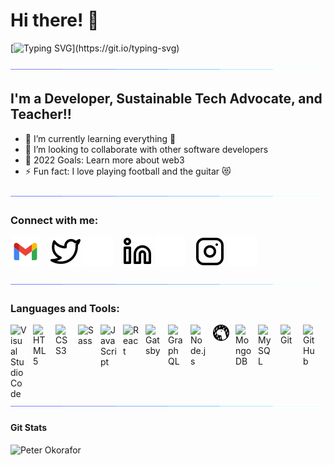# Hi there! 👋 

[![Typing SVG](https://readme-typing-svg.herokuapp.com?font=Architects+Daughter&size=30&color=7AF79A&lines=Peter+Okorafor+here...;I'm+a+full+stack+developer;Nice+to+have+you+here;)](https://git.io/typing-svg)

![line](./img/line.gif)

## I'm a Developer, Sustainable Tech Advocate, and Teacher!!

- 🌱 I’m currently learning everything 🤣
- 👯 I’m looking to collaborate with other software developers
- 🥅 2022 Goals: Learn more about web3
- ⚡ Fun fact: I love playing football and the guitar 😻 

![line](./img/line.gif)

### Connect with me:
[![peterdtitan@gmail.com.com](./img/gmail.svg)](mailto:peterdtitan@gmail.com)
&nbsp;&nbsp;
[![website](./img/twitter-light.svg)](https://twitter.com/PeterDeTitan#gh-light-mode-only)
[![website](./img/twitter-dark.svg)](https://twitter.com/PeterDeTitan#gh-dark-mode-only)
&nbsp;&nbsp;
[![website](./img/linkedin-light.svg)](https://linkedin.com/in/peterokorafor#gh-light-mode-only)
[![website](./img/linkedin-dark.svg)](https://linkedin.com/in/peterokorafor#gh-dark-mode-only)
&nbsp;&nbsp;
[![website](./img/instagram-light.svg)](https://instagram.com/peterdtitan#gh-light-mode-only)
[![website](./img/instagram-dark.svg)](https://instagram.com/peterdtitan#gh-dark-mode-only)

![line](./img/line.gif)

### Languages and Tools:

[<img align="left" alt="Visual Studio Code" width="26px" src="https://cdn.jsdelivr.net/gh/devicons/devicon/icons/vscode/vscode-original.svg" style="padding-right:10px;" />](https://code.visualstudio.com/)
[<img align="left" alt="HTML5" width="26px" src="https://cdn.jsdelivr.net/gh/devicons/devicon/icons/html5/html5-original.svg" style="padding-right:10px;" />](https://www.w3schools.com/html/)
[<img align="left" alt="CSS3" width="26px" src="https://cdn.jsdelivr.net/gh/devicons/devicon/icons/css3/css3-original.svg" style="padding-right:10px;" />](https://www.w3schools.com/css/)
[<img align="left" alt="Sass" width="26px" src="https://cdn.jsdelivr.net/gh/devicons/devicon/icons/sass/sass-original.svg" style="padding-right:10px;" />](https://sass-lang.com/)
[<img align="left" alt="JavaScript" width="26px" src="https://cdn.jsdelivr.net/gh/devicons/devicon/icons/javascript/javascript-original.svg" style="padding-right:10px;" />](https://www.javascript.com/)
[<img align="left" alt="React" width="26px" src="https://cdn.jsdelivr.net/gh/devicons/devicon/icons/react/react-original.svg" style="padding-right:10px;" />](https://reactjs.org/)
[<img align="left" alt="Gatsby" width="26px" src="https://cdn.jsdelivr.net/gh/devicons/devicon/icons/gatsby/gatsby-original.svg" style="padding-right:10px;" />](https://www.gatsbyjs.com/)
[<img align="left" alt="GraphQL" width="26px" src="https://cdn.jsdelivr.net/gh/devicons/devicon/icons/graphql/graphql-plain.svg" style="padding-right:10px;" />](https://graphql.org/)
[<img align="left" alt="Node.js" width="26px" src="https://cdn.jsdelivr.net/gh/devicons/devicon/icons/nodejs/nodejs-original.svg" style="padding-right:10px;" />](https://nodejs.org/)
[<img align="left" alt="Deno" width="26px" src="./img/deno-light.svg" style="padding-right:10px;" />](https://deno.land/)
[<img align="left" alt="MongoDB" width="26px" src="https://cdn.jsdelivr.net/gh/devicons/devicon/icons/mongodb/mongodb-original.svg" style="padding-right:10px;" />](https://www.mongodb.com/)
[<img align="left" alt="MySQL" width="26px" src="https://cdn.jsdelivr.net/gh/devicons/devicon/icons/mysql/mysql-original.svg" style="padding-right:10px;" />](https://mysql.com)
[<img align="left" alt="Git" width="26px" src="https://cdn.jsdelivr.net/gh/devicons/devicon/icons/git/git-original.svg" style="padding-right:10px;" />](https://git.com)
[<img align="left" alt="GitHub" width="26px" src="https://user-images.githubusercontent.com/3369400/139447912-e0f43f33-6d9f-45f8-be46-2df5bbc91289.png" style="padding-right:10px;" />](https://github.com)



<br />
<br />

![line](./img/line.gif)

#### Git Stats

<p float="left">
  <img src="https://github-readme-stats.vercel.app/api/top-langs?username=peterdtitan&show_icons=true&locale=en&layout=compact" alt="Peter Okorafor" />
  <!-- <img src="https://github-readme-stats.vercel.app/api?username=peterdtitan&show_icons=true&locale=en" alt="Peter Okorafor" /> -->
</p>


[twitter]: https://twitter.com/PeterDeTitan
[instagram]: https://instagram.com/peterdtitan
[linkedin]: https://linkedin.com/in/peterokorafor

